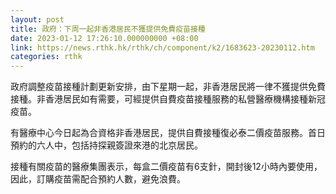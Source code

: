 ```yaml
---
layout: post
title: 政府：下周一起非香港居民不獲提供免費疫苗接種
date: 2023-01-12 17:26:10.000000000 +08:00
link: https://news.rthk.hk/rthk/ch/component/k2/1683623-20230112.htm
categories: rthk
---
```


政府調整疫苗接種計劃更新安排，由下星期一起，非香港居民將一律不獲提供免費接種。非香港居民如有需要，可經提供自費疫苗接種服務的私營醫療機構接種新冠疫苗。

有醫療中心今日起為合資格非香港居民，提供自費接種復必泰二價疫苗服務。首日預約的六人中，包括持探親簽證來港的北京居民。

接種有關疫苗的醫療集團表示，每盒二價疫苗有6支針，開封後12小時內要使用，因此，訂購疫苗需配合預約人數，避免浪費。
